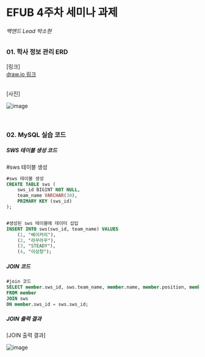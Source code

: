 # EFUB 4주차 세미나 과제

###### 백엔드 Lead 박소현



### 01. 학사 정보 관리 ERD

[링크]<br/>
<a href='https://viewer.diagrams.net/?tags=%7B%7D&highlight=0000ff&edit=_blank&layers=1&nav=1&title=er%EB%8B%A4%EC%9D%B4%EC%96%B4%EA%B7%B8%EB%9E%A8%20%EC%8B%A4%EC%8A%B52.drawio#R7V1bc9o4FP41ftwOvgKPgZDuzKa7nbQ77T4qWAFPjcUIpYH%2B%2BpVsyVxsiERtfJFmMhlLloU559P5rO9IxnKnq%2B1HDNbLTyiEseUMwq3l3luOMxw59D%2Br2GUVnhtkFQschVmVva%2F4Ev2CvHLAa1%2BjEG6OGhKEYhKtjyvnKEngnBzVAYzR23GzFxQff%2BoaLGCh4sscxMXab1FIlrzWHgz2J%2F6E0WLJP3rk8xPPYP5jgdFrwj8vQQnMzqyA6IY33SxBiN4OqtyZ5U4xQiQ7Wm2nMGZWFRbLrns4cza%2FZQwTInPB3z%2F%2F%2FTHGLw%2F%2BPHiwwdtmCp3lH7yXnyB%2B5aawZnfWxLfGA2s2tUYjazzit092wlr0m6zZIQHPrGqyIQAT7lR3QCuomwiIEohphZ2W4xisN1HaPKtZRnH4CHbolYiORGnyEm1h%2BJT5lLWl7n2knbEi6%2FyFdv6F3ww7DeJokdDjObUD%2B8QJhht6L49gQ3iLoqXE14aYwO1BFbfcR4hWkOAdbcLPBtyJHN9jXnw7AMuI1y0PcGKL6wAH6CLvee8pesCdpeA4p%2Bi4i256YtCbLBGOfjHnxNyYh65Ly2%2FRKgYJBTsIT6omKB3dqQuiOJ6iGDH%2Fpog%2FdTFrFGK0%2FgrwAhJesUZRQlI7%2BBP6Ry0zHXzwLZ%2Fe65SW7X2Z%2FrHmmExRsiGYQon1AalH3yDz6oSgNe80hi%2Bif8ztzo6fESFoddb%2FF8fC%2B6DgKHAlUeDWBQK3AILPf52FAf3%2BJALxE42fIFnEmdPScAr2TivxbKmtc%2FueGv50dCJqzpc4jXvLKAxhIu8PR9ofBw5wFe3PO9tbRbk3ENOwkwBCBwilgU3Bqfl9Xu9nTyZKzybWxGHHs3tWnJyP27dBgojLWdvJZg3mUbJ4zK4MTqDi3woq2%2FND168UOlLd3QA7viEKKaIY1EgUQdNEEciD4DbBAYaR6O83WcKXdkbfWWJYwhJTa3xvTTxGDneBNfLazgk3AYJ2HDAyHNA4B8hOGWvjgHF%2FOWAk7Yy%2Bc4AQ1M6SwNgae6Jm2mM2kIeEdmxgl4h%2Bhg5uTAe20zQf2AoSYtcIwZb3R%2B8ZoSgSsvh%2FN7RGdkoE035PCxSgoB8TlAmLGTYG7Glh9HAJGxqlf1yvbfkf2%2Bh61SeAPGlctCUDZLdO2aswAWQbbS83RYm413LOrjC9owAE%2FTjciHvVz%2BaUiaDxDI9dlPceml4LUOF8zih8eaq7TOHr%2FmKA24BDO3ZwjNbXAnZoPPcjvN5PdlCYz%2FeeHcrUPkoBlB3Ge1LoLxdcIe3owwUlap%2FhgltzQfOJH0dBOuwcFcj7o%2FdU0DppsNbAL%2B94%2FQJ%2F2crA%2FKGAThldthzkIhVYWqR5AhGbW5PmcYy6V3maJx8O3UnzOEV1r1c7fYy8l2%2FpKpP3ujaBq3JnjxH3zmPFiHuVT%2BjUyaHx1I9bFPcaDhDVzedcI%2B3lpihfyKfN%2Fh4FKOjHBEbaawETNJ7mcXus7LlG2ctNUaLsabnJRwET%2BlGCwopBQwl1UULz2R5XQUHsHCfI%2B6P3nNC67b21Bn55x2sX%2BMVWldMFggMmImYPBeadbqlww4eMEPk9yVBdX7bHM4Je5dmefDh0J9vjtU7QqzDX4xlFLzdFiaLXcs6uMLOjAAT9ONzoeZVP3tSJoPHMjlfU83q0bNszil5uijJFT%2BtNPQrg0I8djLTXAnZoPNvjFZW9PrGD0fZyU5Roe0frd%2FVjB6P%2FnbWNuA3DDk2yQ%2FOJH19BTOwaOfjy%2Fug7OfitEwtrfcmzvOP1C%2FxlCwTpJNJli0DYspA7tjLkIhVYWiR%2BXO808%2BPLxer6Mj%2B%2BEfwqz%2Fzk46E7mR%2B%2FKPj1aZ%2BPbxS%2F3BRlil%2F353QV5ocUwKIf1RsFsPI5njpdNJ4f8nu8ts83%2Bl9uijL9r%2FBgnx2M%2FLZTxG0woR0liGBkKKFJSmg8KRT0WPXLIW4oIdBK9VNwvH5xX2ERoYn7dcX95tM9gYKC2LnAL%2B%2BP3gf%2B1m3xrTXwyztev8BfvguYC4diw89FKrC0SPcETuvSPYHR7ypP9%2BTjoTvpnqB1%2Bl2FyZ7ACHi5Kbq3ObfCRI4CELQj8aFR7SqfvakTQeOJnGFRtevRUu4c5IYJhiW6Xede73kbKOjHBUbJawEXNJ7BGRaFvD5xgZHyclOUSHk9WAJ2G3Doxw4KP%2Bdh2KEudmg%2BzzNs3S8BV0gO8v7oPTm0ThqsNfDLO16%2FwC8hHsJwAYVaRy0dkd0TjAGJUDLbn8k0vSzy2w7jBrKK%2BaCFSXiHceq72dMKJOE%2FKUJSsig7gdnXhYIw4DYi30VP9Pg%2FVv%2FB56X77UGze8Eo9Dbx7vth4eAqVtxflpbEdUVEce1kg17xHF4wJDcbEQx1rp34PVlmVNkYZA%2FK8keiEqfO%2BAmP7vcCIj8z3txj3Rf9iLzF%2BASF2VfnV%2B0RWOgoOOnIOe0os02ho6qgLIjyEpTrA%2BmVgBPgHqiA%2B2A80oeaJVqgBMSHY%2FF6GIs3o7yLY6dlMM53UQv0eVfC2D%2Fuxz7tp24USyyxrDYgU7r%2Bij6BZHcF2u360X49ln1ZLIsXPrQGzP2JySWKdL1o%2FgUx%2Boqui92tRrP4rar3I7Nt0FwTmiU09PfJuc64%2FDuPyorovwGSRT7HILlyJEus523PU0ZVk7j3Aee2DXBu6wFHixghctgcg%2FXyEwoha%2FE%2F'>draw.io 링크</a>

<br/>
[사진]<br/>

![image](https://user-images.githubusercontent.com/71393695/162637817-271b93e1-6401-4441-bbe8-1f8252376018.png)

<br/>

### 02. MySQL 실습 코드

##### SWS 테이블 생성 코드

#sws 테이블 생성

```sql
#sws 테이블 생성
CREATE TABLE sws (
    sws_id BIGINT NOT NULL,
    team_name VARCHAR(30),
    PRIMARY KEY (sws_id)
);


#생성된 sws 테이블에 데이터 삽입
INSERT INTO sws(sws_id, team_name) VALUES
    (1, "베이커리"),
    (2, "라꾸라꾸"),
    (3, "STEADY"),
    (4, "이상청");
```



##### JOIN 코드

```sql
#join 코드
SELECT member.sws_id, sws.team_name, member.name, member.position, member.email
FROM member
JOIN sws
ON member.sws_id = sws.sws_id;
```



##### JOIN 출력 결과

[JOIN 출력 결과]<br/>

![image](https://user-images.githubusercontent.com/71393695/162638172-e36c79d8-a9fe-4574-92ff-9399f1d5fbe9.png)
